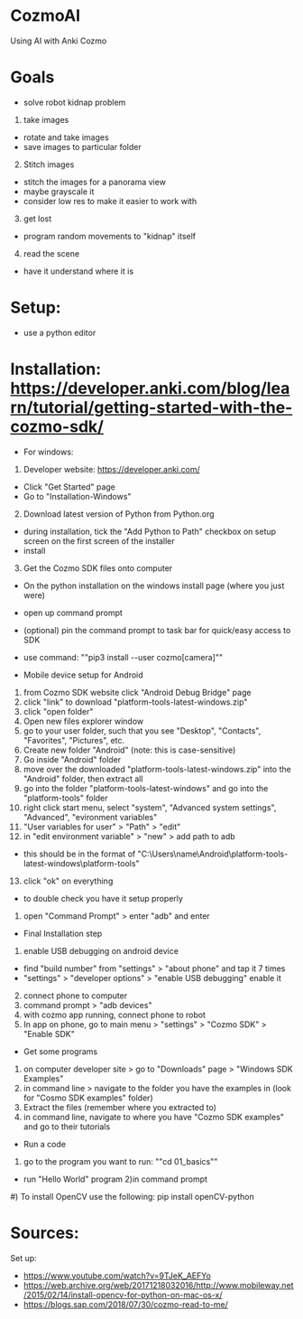 # CozmoAI
Using AI with Anki Cozmo

# Goals
- solve robot kidnap problem
1) take images
- rotate and take images
- save images to particular folder
2) Stitch images
- stitch the images for a panorama view
- maybe grayscale it
- consider low res to make it easier to work with
3) get lost
- program random movements to "kidnap" itself
4) read the scene
- have it understand where it is

# Setup:
- use a python editor

# Installation: https://developer.anki.com/blog/learn/tutorial/getting-started-with-the-cozmo-sdk/

- For windows: 
1) Developer website: https://developer.anki.com/
- Click "Get Started" page
- Go to "Installation-Windows"
2) Download latest version of Python from Python.org
- during installation, tick the "Add Python to Path" checkbox on setup screen on the first screen of the installer
- install
3) Get the Cozmo SDK files onto computer
- On the python installation on the windows install page (where you just were)
- open up command prompt
- (optional) pin the command prompt to task bar for quick/easy access to SDK
- use command: ""pip3 install --user cozmo[camera]""

- Mobile device setup for Android
1) from Cozmo SDK website click "Android Debug Bridge" page
2) click "link" to download "platform-tools-latest-windows.zip"
3) click "open folder"
4) Open new files explorer window
5) go to your user folder, such that you see "Desktop", "Contacts", "Favorites", "Pictures", etc.
6) Create new folder "Android" (note: this is case-sensitive)
7) Go inside "Android" folder
8) move over the downloaded "platform-tools-latest-windows.zip" into the "Android" folder, then extract all
9) go into the folder "platform-tools-latest-windows" and go into the "platform-tools" folder
10) right click start menu, select "system", "Advanced system settings", "Advanced", "evironment variables"
11) "User variables for user" > "Path" > "edit"
12) in "edit environment variable" > "new" > add path to adb
- this should be in the format of "C:\Users\name\Android\platform-tools-latest-windows\platform-tools"
13) click "ok" on everything

- to double check you have it setup properly
1) open "Command Prompt" > enter "adb" and enter

- Final Installation step
1) enable USB debugging on android device
- find "build number" from "settings" > "about phone" and tap it 7 times
- "settings" > "developer options" > "enable USB debugging" enable it
2) connect phone to computer
3) command prompt > "adb devices"
4) with cozmo app running, connect phone to robot
5) In app on phone, go to main menu > "settings" > "Cozmo SDK" > "Enable SDK"

- Get some programs
1) on computer developer site > go to "Downloads" page > "Windows SDK Examples"
2) in command line > navigate to the folder you have the examples in (look for "Cosmo SDK examples" folder)
3) Extract the files (remember where you extracted to)
4) in command line, navigate to where you have "Cozmo SDK examples" and go to their tutorials

- Run a code
1) go to the program you want to run: ""cd 01_basics""
- run "Hello World" program
2)in command prompt


#) To install OpenCV use the following: pip install openCV-python


# Sources:
Set up:
- https://www.youtube.com/watch?v=9TJeK_AEFYo
- https://web.archive.org/web/20171218032016/http://www.mobileway.net/2015/02/14/install-opencv-for-python-on-mac-os-x/
- https://blogs.sap.com/2018/07/30/cozmo-read-to-me/
